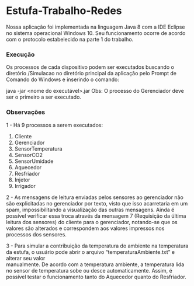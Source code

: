 # Estufa-Trabalho-Redes
Nossa aplicação foi implementada na linguagem Java 8 com a IDE Eclipse no sistema operacional Windows 10. Seu funcionamento ocorre de acordo com o protocolo estabelecido na parte 1 do trabalho.

### Execução
Os processos de cada dispositivo podem ser executados buscando o diretório /Simulacao no diretório principal da aplicação pelo Prompt de Comando do Windows e inserindo              o comando: 
 
java -jar <nome do executável>.jar 
Obs: O processo do Gerenciador deve ser o primeiro a ser executado. 

### Observações 
1 - Há 9 processos a serem executados: 
1. Cliente 
2. Gerenciador 
3. SensorTemperatura 
4. SensorCO2 
5. SensorUmidade 
6. Aquecedor 
7. Resfriador 
8. Injetor 
9. Irrigador  
 
2 - As mensagens de leitura enviadas pelos sensores ao gerenciador não são explicitadas no gerenciador por texto, visto que isso acarretaria em um spam,            impossibilitando a visualização das outras mensagens. Ainda é possível verificar essa troca através da mensagem 7 (Requisição da última             leitura dos sensores) do cliente para o gerenciador, notando-se que os valores são             alterados e correspondem aos valores impressos nos processos dos sensores. 
 
3 - Para simular a contribuição da temperatura do ambiente na temperatura da estufa, o usuário pode abrir o arquivo “temperaturaAmbiente.txt” e alterar seu valor            
manualmente. De acordo com a temperatura ambiente, a temperatura lida no sensor de temperatura sobe ou desce automaticamente. Assim, é possível testar o funcionamento tanto do Aquecedor quanto do Resfriador. 
